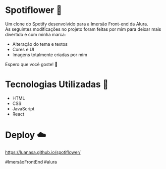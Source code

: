 # Spotiflower 🌸
Um clone do Spotify desenvolvido para a Imersão Front-end da Alura. <br>
As seguintes modificações no projeto foram feitas por mim para deixar mais divertido e com minha marca: 
- Alteração do tema e textos
- Cores e UI
- Imagens totalmente criadas por mim

Espero que você goste! 🤍

# Tecnologias Utilizadas 🚀
- HTML
- CSS
- JavaScript
- React

# Deploy ☁️
https://luanasa.github.io/spotiflower/

#ImersãoFrontEnd #alura
